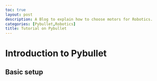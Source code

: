 ```yaml
---
toc: true
layout: post
description: A Blog to explain how to choose motors for Robotics.
categories: [Pybullet,Robotics]
title: Tutorial on Pybullet
---
```

# Introduction to Pybullet

## Basic setup

